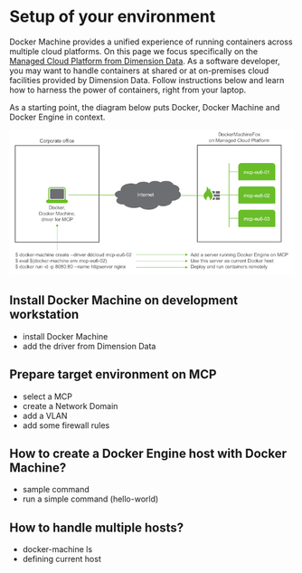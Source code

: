 # Setup of your environment

Docker Machine provides a unified experience of running containers across multiple cloud platforms. On this page we focus specifically on the [Managed Cloud Platform from Dimension Data](http://cloud.dimensiondata.com/eu/en/). As a software developer, you may want to handle containers at shared or at on-premises cloud facilities provided by Dimension Data. Follow instructions below and learn how to harness the power of containers, right from your laptop.

As a starting point, the diagram below puts Docker, Docker Machine and Docker Engine in context.

![Architecture](architecture.png)

## Install Docker Machine on development workstation

* install Docker Machine
* add the driver from Dimension Data

## Prepare target environment on MCP

* select a MCP
* create a Network Domain
* add a VLAN
* add some firewall rules

## How to create a Docker Engine host with Docker Machine?

* sample command
* run a simple command (hello-world)

## How to handle multiple hosts?

* docker-machine ls
* defining current host
